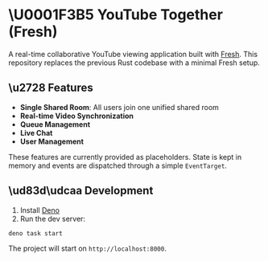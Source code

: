 # \U0001F3B5 YouTube Together (Fresh)

A real-time collaborative YouTube viewing application built with
[Fresh](https://fresh.deno.dev). This repository replaces the previous Rust
codebase with a minimal Fresh setup.

## \u2728 Features

- **Single Shared Room**: All users join one unified shared room
- **Real-time Video Synchronization**
- **Queue Management**
- **Live Chat**
- **User Management**

These features are currently provided as placeholders. State is kept in memory
and events are dispatched through a simple `EventTarget`.

## \ud83d\udcaa Development

1. Install [Deno](https://deno.com/manual/getting_started/installation)
2. Run the dev server:

```bash
deno task start
```

The project will start on `http://localhost:8000`.
